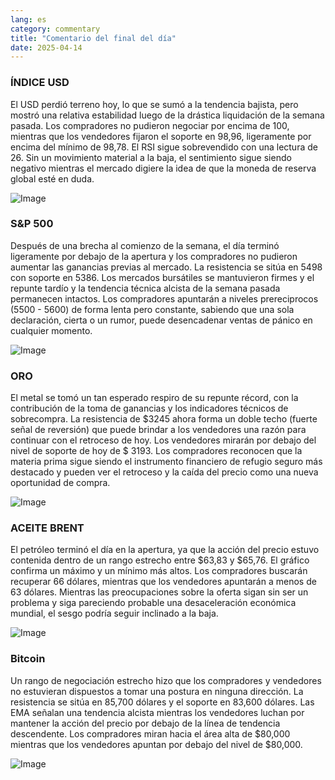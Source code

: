 ```yaml
---
lang: es
category: commentary
title: "Comentario del final del día"
date: 2025-04-14
---
```


### ÍNDICE USD

El USD perdió terreno hoy, lo que se sumó a la tendencia bajista, pero mostró una relativa estabilidad luego de la drástica liquidación de la semana pasada. Los compradores no pudieron negociar por encima de 100, mientras que los vendedores fijaron el soporte en 98,96, ligeramente por encima del mínimo de 98,78. El RSI sigue sobrevendido con una lectura de 26. Sin un movimiento material a la baja, el sentimiento sigue siendo negativo mientras el mercado digiere la idea de que la moneda de reserva global esté en duda. 

![Image](https://markleighedu.github.io/img/Apr-2025/14-Apr-2025/usdindex.jpg)

### S&P 500

Después de una brecha al comienzo de la semana, el día terminó ligeramente por debajo de la apertura y los compradores no pudieron aumentar las ganancias previas al mercado. La resistencia se sitúa en 5498 con soporte en 5386. Los mercados bursátiles se mantuvieron firmes y el repunte tardío y la tendencia técnica alcista de la semana pasada permanecen intactos. Los compradores apuntarán a niveles prereciprocos (5500 - 5600) de forma lenta pero constante, sabiendo que una sola declaración, cierta o un rumor, puede desencadenar ventas de pánico en cualquier momento.

![Image](https://markleighedu.github.io/img/Apr-2025/14-Apr-2025/sp500.jpg)

### ORO

El metal se tomó un tan esperado respiro de su repunte récord, con la contribución de la toma de ganancias y los indicadores técnicos de sobrecompra. La resistencia de $3245 ahora forma un doble techo (fuerte señal de reversión) que puede brindar a los vendedores una razón para continuar con el retroceso de hoy. Los vendedores mirarán por debajo del nivel de soporte de hoy de $ 3193. Los compradores reconocen que la materia prima sigue siendo el instrumento financiero de refugio seguro más destacado y pueden ver el retroceso y la caída del precio como una nueva oportunidad de compra.

![Image](https://markleighedu.github.io/img/Apr-2025/14-Apr-2025/gold.jpg)

### ACEITE BRENT

El petróleo terminó el día en la apertura, ya que la acción del precio estuvo contenida dentro de un rango estrecho entre $63,83 y $65,76. El gráfico confirma un máximo y un mínimo más altos. Los compradores buscarán recuperar 66 dólares, mientras que los vendedores apuntarán a menos de 63 dólares. Mientras las preocupaciones sobre la oferta sigan sin ser un problema y siga pareciendo probable una desaceleración económica mundial, el sesgo podría seguir inclinado a la baja. 

![Image](https://markleighedu.github.io/img/Apr-2025/14-Apr-2025/brentoil.jpg)

### Bitcoin

Un rango de negociación estrecho hizo que los compradores y vendedores no estuvieran dispuestos a tomar una postura en ninguna dirección. La resistencia se sitúa en 85,700 dólares y el soporte en 83,600 dólares. Las EMA señalan una tendencia alcista mientras los vendedores luchan por mantener la acción del precio por debajo de la línea de tendencia descendente. Los compradores miran hacia el área alta de $80,000 mientras que los vendedores apuntan por debajo del nivel de $80,000.

![Image](https://markleighedu.github.io/img/Apr-2025/14-Apr-2025/bitcoin.jpg)

